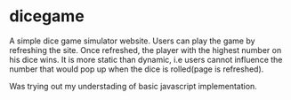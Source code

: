 # dicegame

A simple dice game simulator website. Users can play the game by refreshing the site. Once refreshed, the player with the highest number on his dice wins. 
It is more static than dynamic, i.e users cannot influence the number that would pop up when the dice is rolled(page is refreshed). 

Was trying out my understading of basic javascript implementation. 
